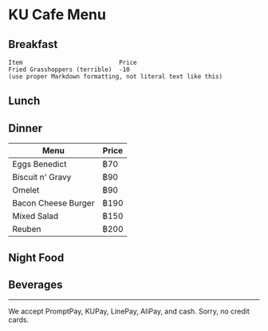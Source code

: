 # KU Cafe Menu


## Breakfast

    Item                           Price
    Fried Grasshoppers (terrible)  -10
    (use proper Markdown formatting, not literal text like this)

## Lunch 


## Dinner

| Menu | Price |
|---------|-------------|
| Eggs Benedict | ฿70 |
| Biscuit n' Gravy | ฿90 |
| Omelet | ฿90 |
| Bacon Cheese Burger | ฿190 |
| Mixed Salad | ฿150 |
| Reuben | ฿200 |


## Night Food


## Beverages



---

We accept PromptPay, KUPay, LinePay, AliPay, and cash. Sorry, no credit cards.
